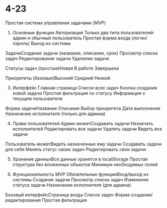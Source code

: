 # 4-23

Простая система управления задачами (MVP)
1. Основные функции
Авторизация
Только два типа пользователей: админ и обычный пользователь
Простая форма входа (логин/пароль)
Выход из системы

ЗадачиСоздание задачи (название, описание, срок)
Просмотр списка задач
Редактирование задачи
Удаление задачи

Статусы задач (простые)Новая
В работе
Завершена

Приоритеты (базовые)Высокий
Средний
Низкий

3. Интерфейс
Главная страница
Список всех задач
Кнопка создания новой задачи
Простая фильтрация по статусу
Информация о текущем пользователе

Форма задачиНазвание
Описание
Выбор приоритета
Дата выполнения
Назначение исполнителя (только для админа)

4. Права пользователей
Админ можетСоздавать задачи
Назначать исполнителей
Редактировать все задачи
Удалять задачи
Видеть все задачи

Пользователь можетВидеть назначенные ему задачи
Создавать задачи для себя
Менять статус своих задач
Редактировать свои задачи

5. Хранение данныхВсе данные хранятся в localStorage
Простая структура без вложенных объектов
Минимум необходимых полей

6. Функциональность MVP
Обязательные функцииВход/выход из системы
Создание задачи
Просмотр списка задач
Изменение статуса задачи
Назначение исполнителя (для админа)

Базовый интерфейсСтраница входа
Список задач
Форма создания/редактирования
Простая фильтрация
